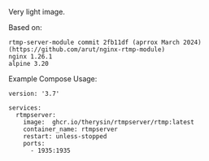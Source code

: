 Very light image.

Based on:
```
rtmp-server-module commit 2fb11df (aprrox March 2024) (https://github.com/arut/nginx-rtmp-module)
nginx 1.26.1
alpine 3.20
```
Example Compose Usage:

```
version: '3.7'

services:
  rtmpserver:
    image:  ghcr.io/therysin/rtmpserver/rtmp:latest
    container_name: rtmpserver
    restart: unless-stopped
    ports:
      - 1935:1935
```
